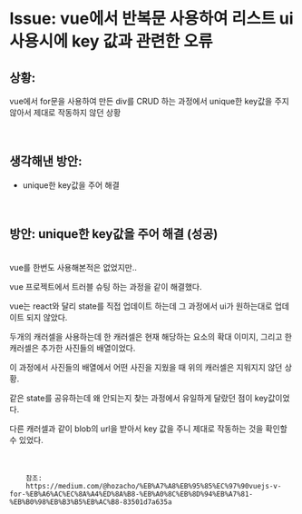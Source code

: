 <!--
author: Dailyscat
purpose: issue arrange
rules:
 (1) 헤더와 문단사이
    <br/>
    <br/>
 (2) 코드가 작성되는 부분은 >로 정리
 (3) 참조는 해당 내용 바로 아래
    <br/>
    <br/>
 (4) 명령어는 bold
 (5) 방안은 ## 안의 과정은 ###
-->

# Issue: vue에서 반복문 사용하여 리스트 ui 사용시에 key 값과 관련한 오류

## 상황:

vue에서 for문을 사용하여 만든 div를 CRUD 하는 과정에서 unique한 key값을 주지않아서 제대로 작동하지 않던 상황

<br/>

## 생각해낸 방안:

- unique한 key값을 주어 해결

<br/>

## 방안: unique한 key값을 주어 해결 (성공)

<br/>
vue를 한번도 사용해본적은 없었지만..

vue 프로젝트에서 트러블 슈팅 하는 과정을 같이 해결했다.

vue는 react와 달리 state를 직접 업데이트 하는데 그 과정에서 ui가 원하는대로 업데이트 되지 않았다.

두개의 캐러셀을 사용하는데
한 캐러셀은 현재 해당하는 요소의 확대 이미지, 그리고 한 캐러셀은 추가한 사진들의 배열이었다.

이 과정에서 사진들의 배열에서 어떤 사진을 지웠을 때 위의 캐러셀은 지워지지 않던 상황.

같은 state를 공유하는데 왜 안되는지 찾는 과정에서 유일하게 달랐던 점이 key값이었다.

다른 캐러셀과 같이 blob의 url을 받아서 key 값을 주니
제대로 작동하는 것을 확인할 수 있었다.
<br/>
<br/>
<br/>

        참조:
        https://medium.com/@hozacho/%EB%A7%A8%EB%95%85%EC%97%90vuejs-v-for-%EB%A6%AC%EC%8A%A4%ED%8A%B8-%EB%A0%8C%EB%8D%94%EB%A7%81-%EB%B0%98%EB%B3%B5%EB%AC%B8-83501d7a635a

<br/>
